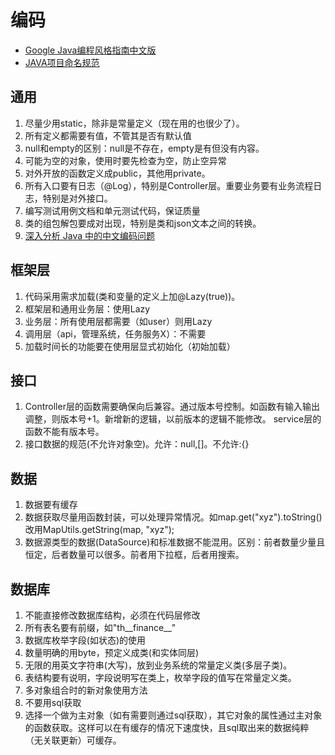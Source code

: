 # 编码

* [Google Java编程风格指南中文版](http://www.cnblogs.com/lanxuezaipiao/p/3534447.html)
* [JAVA项目命名规范](http://hugh-wang.iteye.com/blog/1272468)

## 通用
1. 尽量少用static，除非是常量定义（现在用的也很少了）。
1. 所有定义都需要有值，不管其是否有默认值
1. null和empty的区别：null是不存在，empty是有但没有内容。
1. 可能为空的对象，使用时要先检查为空，防止空异常
1. 对外开放的函数定义成public，其他用private。
1. 所有入口要有日志（@Log），特别是Controller层。重要业务要有业务流程日志，特别是对外接口。
1. 编写测试用例文档和单元测试代码，保证质量
1. 类的组包解包要成对出现，特别是类和json文本之间的转换。
1. [深入分析 Java 中的中文编码问题](https://www.ibm.com/developerworks/cn/java/j-lo-chinesecoding/index.html)

## 框架层
1. 代码采用需求加载(类和变量的定义上加@Lazy(true))。
  1. 框架层和通用业务层：使用Lazy
  1. 业务层：所有使用层都需要（如user）则用Lazy
  1. 调用层（api，管理系统，任务服务X）：不需要
1. 加载时间长的功能要在使用层显式初始化（初始加载）

## 接口
1. Controller层的函数需要确保向后兼容。通过版本号控制。如函数有输入输出调整，则版本号+1。新增新的逻辑，以前版本的逻辑不能修改。
service层的函数不能有版本号。
1. 接口数据的规范(不允许对象空)。允许：null,[]。不允许:{}

## 数据
1. 数据要有缓存
1. 数据获取尽量用函数封装，可以处理异常情况。如map.get("xyz").toString()改用MapUtils.getString(map, "xyz");
1. 数据源类型的数据(DataSource)和标准数据不能混用。区别：前者数量少量且恒定，后者数量可以很多。前者用下拉框，后者用搜索。

## 数据库
1. 不能直接修改数据库结构，必须在代码层修改
1. 所有表名要有前缀，如"th__finance__"
1. 数据库枚举字段(如状态)的使用
  1. 数量明确的用byte，预定义成类(和实体同层)
  1. 无限的用英文字符串(大写)，放到业务系统的常量定义类(多层子类)。
1. 表结构要有说明，字段说明写在类上，枚举字段的值写在常量定义类。
1. 多对象组合时的新对象使用方法
  1. 不要用sql获取
  1. 选择一个做为主对象（如有需要则通过sql获取），其它对象的属性通过主对象的函数获取。这样可以在有缓存的情况下速度快，且sql取出来的数据纯粹（无关联更新）可缓存。
